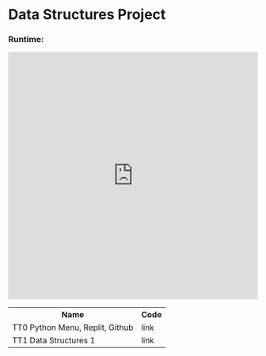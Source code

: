 # Data Structures Project
### Runtime:
<iframe frameborder="0" width="100%" height="500px" src="https://replit.com/@Stanleyy03840/Stanleyy03840github?embed=true?lite=1?outputonly=1"></iframe>
<table>
  <tr>
    <th>Name</th>
    <th>Code</th>
  </tr>
  <tr>
    <td>TT0 Python Menu, Replit, Github</td>
    <td>link</td>
  </tr>
  <tr>
    <td>TT1 Data Structures 1</td>
    <td>link</td>
  </tr>
</table>
